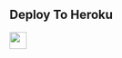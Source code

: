 


## Deploy To Heroku

<a href="https://heroku.com/deploy?template=https://github.com/Raj933955/TXT-1.0-hemu-deploy-/tree/main">
     <img height="30px" src="https://img.shields.io/badge/Deploy%20To%20Heroku-blueviolet?style=for-the-badge&logo=heroku">
  </a>

